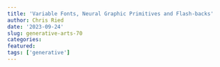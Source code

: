 ```yaml
---
title: 'Variable Fonts, Neural Graphic Primitives and Flash-backs'
author: Chris Ried
date: '2023-09-24'
slug: generative-arts-70
categories: 
featured: 
tags: ['generative']
---
```


